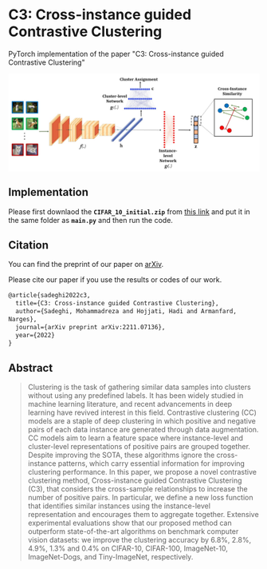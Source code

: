 # C3: Cross-instance guided Contrastive Clustering
PyTorch implementation of the paper "C3: Cross-instance guided Contrastive Clustering"

<center><img src="https://github.com/Armanfard-Lab/C3/blob/main/Figs/C3.jpg" alt="Overview" width="800" align="center"></center>

## Implementation

Please first downlaod the **`CIFAR_10_initial.zip`** from [this link](https://drive.google.com/file/d/1deqzG-eUztltgdQ0H2Y29N83_i9Tr_uN/view?usp=sharing) and put it in the same folder as **`main.py`** and then run the code.

## Citation

You can find the preprint of our paper on [arXiv](https://arxiv.org/abs/2211.07136).

Please cite our paper if you use the results or codes of our work.

```
@article{sadeghi2022c3,
  title={C3: Cross-instance guided Contrastive Clustering},
  author={Sadeghi, Mohammadreza and Hojjati, Hadi and Armanfard, Narges},
  journal={arXiv preprint arXiv:2211.07136},
  year={2022}
}
```

## Abstract

>Clustering is the task of gathering similar data samples into clusters without using any predefined labels. It has been widely studied in machine learning literature, and recent advancements in deep learning have revived interest in this field. Contrastive clustering (CC) models are a staple of deep clustering in which positive and negative pairs of each data instance are generated through data augmentation. CC models aim to learn a feature space where instance-level and cluster-level representations of positive pairs are grouped together. Despite improving the SOTA, these algorithms ignore the cross-instance patterns, which carry essential information for improving clustering performance. In this paper, we propose a novel contrastive clustering method, Cross-instance guided Contrastive Clustering (C3), that considers the cross-sample relationships to increase the number of positive pairs. In particular, we define a new loss function that identifies similar instances using the instance-level representation and encourages them to aggregate together. Extensive experimental evaluations show that our proposed method can outperform state-of-the-art algorithms on benchmark computer vision datasets: we improve the clustering accuracy by 6.8%, 2.8%, 4.9%, 1.3% and 0.4% on CIFAR-10, CIFAR-100, ImageNet-10, ImageNet-Dogs, and Tiny-ImageNet, respectively.
